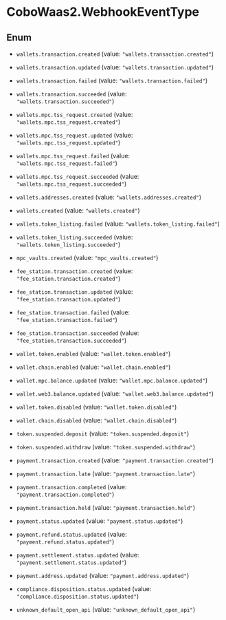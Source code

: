 # CoboWaas2.WebhookEventType

## Enum


* `wallets.transaction.created` (value: `"wallets.transaction.created"`)

* `wallets.transaction.updated` (value: `"wallets.transaction.updated"`)

* `wallets.transaction.failed` (value: `"wallets.transaction.failed"`)

* `wallets.transaction.succeeded` (value: `"wallets.transaction.succeeded"`)

* `wallets.mpc.tss_request.created` (value: `"wallets.mpc.tss_request.created"`)

* `wallets.mpc.tss_request.updated` (value: `"wallets.mpc.tss_request.updated"`)

* `wallets.mpc.tss_request.failed` (value: `"wallets.mpc.tss_request.failed"`)

* `wallets.mpc.tss_request.succeeded` (value: `"wallets.mpc.tss_request.succeeded"`)

* `wallets.addresses.created` (value: `"wallets.addresses.created"`)

* `wallets.created` (value: `"wallets.created"`)

* `wallets.token_listing.failed` (value: `"wallets.token_listing.failed"`)

* `wallets.token_listing.succeeded` (value: `"wallets.token_listing.succeeded"`)

* `mpc_vaults.created` (value: `"mpc_vaults.created"`)

* `fee_station.transaction.created` (value: `"fee_station.transaction.created"`)

* `fee_station.transaction.updated` (value: `"fee_station.transaction.updated"`)

* `fee_station.transaction.failed` (value: `"fee_station.transaction.failed"`)

* `fee_station.transaction.succeeded` (value: `"fee_station.transaction.succeeded"`)

* `wallet.token.enabled` (value: `"wallet.token.enabled"`)

* `wallet.chain.enabled` (value: `"wallet.chain.enabled"`)

* `wallet.mpc.balance.updated` (value: `"wallet.mpc.balance.updated"`)

* `wallet.web3.balance.updated` (value: `"wallet.web3.balance.updated"`)

* `wallet.token.disabled` (value: `"wallet.token.disabled"`)

* `wallet.chain.disabled` (value: `"wallet.chain.disabled"`)

* `token.suspended.deposit` (value: `"token.suspended.deposit"`)

* `token.suspended.withdraw` (value: `"token.suspended.withdraw"`)

* `payment.transaction.created` (value: `"payment.transaction.created"`)

* `payment.transaction.late` (value: `"payment.transaction.late"`)

* `payment.transaction.completed` (value: `"payment.transaction.completed"`)

* `payment.transaction.held` (value: `"payment.transaction.held"`)

* `payment.status.updated` (value: `"payment.status.updated"`)

* `payment.refund.status.updated` (value: `"payment.refund.status.updated"`)

* `payment.settlement.status.updated` (value: `"payment.settlement.status.updated"`)

* `payment.address.updated` (value: `"payment.address.updated"`)

* `compliance.disposition.status.updated` (value: `"compliance.disposition.status.updated"`)

* `unknown_default_open_api` (value: `"unknown_default_open_api"`)


